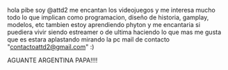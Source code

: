 hola pibe soy @attd2
me encantan los videojuegos y me interesa mucho todo lo que implican como programacion, diseño de historia, gamplay, modelos, etc
tambien estoy aprendiendo phyton 
y me encantaria si puediera vivir siendo estreamer o de ultima haciendo lo que mas me gusta que es estara aplastando mirando la pc 
mail de contacto "contactoattd2@gmail.com"
:)

































AGUANTE ARGENTINA PAPA!!!!
